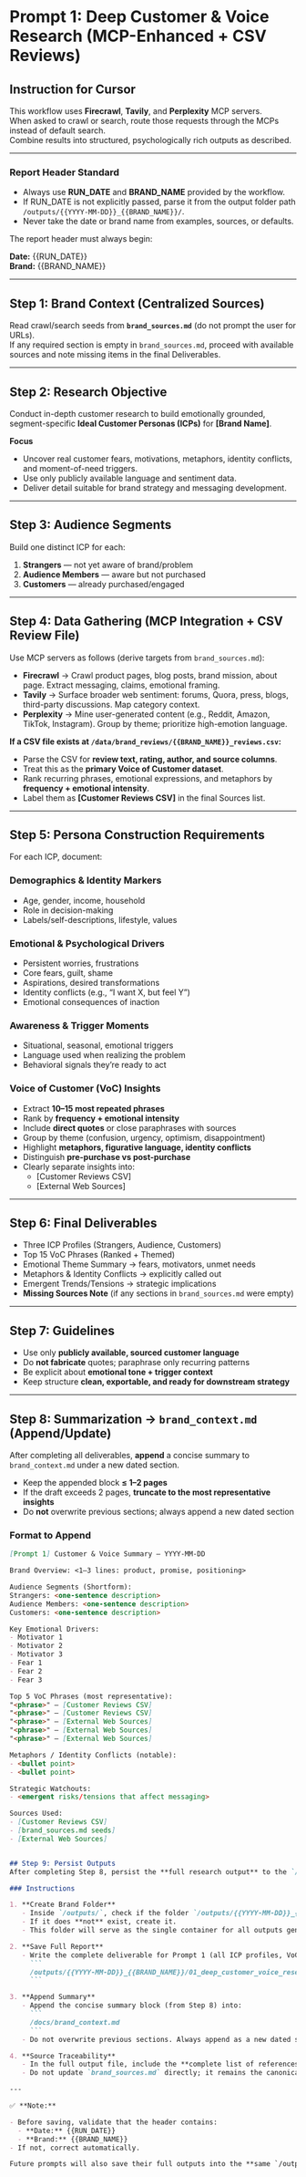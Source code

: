 # Prompt 1: Deep Customer & Voice Research (MCP-Enhanced + CSV Reviews)

## Instruction for Cursor
This workflow uses **Firecrawl**, **Tavily**, and **Perplexity** MCP servers.  
When asked to crawl or search, route those requests through the MCPs instead of default search.  
Combine results into structured, psychologically rich outputs as described.

---

### Report Header Standard
- Always use **RUN_DATE** and **BRAND_NAME** provided by the workflow.
- If RUN_DATE is not explicitly passed, parse it from the output folder path `/outputs/{{YYYY-MM-DD}}_{{BRAND_NAME}}/`.
- Never take the date or brand name from examples, sources, or defaults.

The report header must always begin:

**Date:** {{RUN_DATE}}  
**Brand:** {{BRAND_NAME}}

---

## Step 1: Brand Context (Centralized Sources)
Read crawl/search seeds from **`brand_sources.md`** (do not prompt the user for URLs).  
If any required section is empty in `brand_sources.md`, proceed with available sources and note missing items in the final Deliverables.

---

## Step 2: Research Objective
Conduct in-depth customer research to build emotionally grounded, segment-specific **Ideal Customer Personas (ICPs)** for **[Brand Name]**.

**Focus**
- Uncover real customer fears, motivations, metaphors, identity conflicts, and moment-of-need triggers.  
- Use only publicly available language and sentiment data.  
- Deliver detail suitable for brand strategy and messaging development.

---

## Step 3: Audience Segments
Build one distinct ICP for each:
1. **Strangers** — not yet aware of brand/problem  
2. **Audience Members** — aware but not purchased  
3. **Customers** — already purchased/engaged

---

## Step 4: Data Gathering (MCP Integration + CSV Review File)

Use MCP servers as follows (derive targets from `brand_sources.md`):

- **Firecrawl** → Crawl product pages, blog posts, brand mission, about page. Extract messaging, claims, emotional framing.  
- **Tavily** → Surface broader web sentiment: forums, Quora, press, blogs, third-party discussions. Map category context.  
- **Perplexity** → Mine user-generated content (e.g., Reddit, Amazon, TikTok, Instagram). Group by theme; prioritize high-emotion language.  

**If a CSV file exists at `/data/brand_reviews/{{BRAND_NAME}}_reviews.csv`:**
- Parse the CSV for **review text, rating, author, and source columns**.  
- Treat this as the **primary Voice of Customer dataset**.  
- Rank recurring phrases, emotional expressions, and metaphors by **frequency + emotional intensity**.  
- Label them as **[Customer Reviews CSV]** in the final Sources list.  

---

## Step 5: Persona Construction Requirements
For each ICP, document:

### Demographics & Identity Markers
- Age, gender, income, household  
- Role in decision-making  
- Labels/self-descriptions, lifestyle, values

### Emotional & Psychological Drivers
- Persistent worries, frustrations  
- Core fears, guilt, shame  
- Aspirations, desired transformations  
- Identity conflicts (e.g., “I want X, but feel Y”)  
- Emotional consequences of inaction

### Awareness & Trigger Moments
- Situational, seasonal, emotional triggers  
- Language used when realizing the problem  
- Behavioral signals they’re ready to act

### Voice of Customer (VoC) Insights
- Extract **10–15 most repeated phrases**  
- Rank by **frequency + emotional intensity**  
- Include **direct quotes** or close paraphrases with sources  
- Group by theme (confusion, urgency, optimism, disappointment)  
- Highlight **metaphors, figurative language, identity conflicts**  
- Distinguish **pre-purchase vs post-purchase**  
- Clearly separate insights into:
  - [Customer Reviews CSV]  
  - [External Web Sources]  

---

## Step 6: Final Deliverables
- Three ICP Profiles (Strangers, Audience, Customers)  
- Top 15 VoC Phrases (Ranked + Themed)  
- Emotional Theme Summary → fears, motivators, unmet needs  
- Metaphors & Identity Conflicts → explicitly called out  
- Emergent Trends/Tensions → strategic implications  
- **Missing Sources Note** (if any sections in `brand_sources.md` were empty)  

---

## Step 7: Guidelines
- Use only **publicly available, sourced customer language**  
- Do **not fabricate** quotes; paraphrase only recurring patterns  
- Be explicit about **emotional tone + trigger context**  
- Keep structure **clean, exportable, and ready for downstream strategy**

---

## Step 8: Summarization → `brand_context.md` (Append/Update)
After completing all deliverables, **append** a concise summary to `brand_context.md` under a new dated section.

- Keep the appended block **≤ 1–2 pages**  
- If the draft exceeds 2 pages, **truncate to the most representative insights**  
- Do **not** overwrite previous sections; always append a new dated section  

### Format to Append
```markdown
[Prompt 1] Customer & Voice Summary — YYYY-MM-DD

Brand Overview: <1–3 lines: product, promise, positioning>

Audience Segments (Shortform):
Strangers: <one-sentence description>  
Audience Members: <one-sentence description>  
Customers: <one-sentence description>  

Key Emotional Drivers:
- Motivator 1
- Motivator 2
- Motivator 3
- Fear 1
- Fear 2
- Fear 3

Top 5 VoC Phrases (most representative):
"<phrase>" — [Customer Reviews CSV]  
"<phrase>" — [Customer Reviews CSV]  
"<phrase>" — [External Web Sources]  
"<phrase>" — [External Web Sources]  
"<phrase>" — [External Web Sources]  

Metaphors / Identity Conflicts (notable):
- <bullet point>
- <bullet point>

Strategic Watchouts:
- <emergent risks/tensions that affect messaging>

Sources Used:
- [Customer Reviews CSV]  
- [brand_sources.md seeds]  
- [External Web Sources]


## Step 9: Persist Outputs
After completing Step 8, persist the **full research output** to the `/outputs/` directory.

### Instructions

1. **Create Brand Folder**
   - Inside `/outputs/`, check if the folder `/outputs/{{YYYY-MM-DD}}_{{BRAND_NAME}}/` exists.  
   - If it does **not** exist, create it.  
   - This folder will serve as the single container for all outputs generated for that brand and date.

2. **Save Full Report**
   - Write the complete deliverable for Prompt 1 (all ICP profiles, VoC lists, emotional drivers, metaphors, identity conflicts, emergent tensions, and source notes) to:  
     ```
     /outputs/{{YYYY-MM-DD}}_{{BRAND_NAME}}/01_deep_customer_voice_research_output.md
     ```

3. **Append Summary**
   - Append the concise summary block (from Step 8) into:  
     ```
     /docs/brand_context.md
     ```
   - Do not overwrite previous sections. Always append as a new dated section.

4. **Source Traceability**
   - In the full output file, include the **complete list of references and sources** with contextual notes.  
   - Do not update `brand_sources.md` directly; it remains the canonical seed list for crawling.

---

✅ **Note:** 

- Before saving, validate that the header contains:
  - **Date:** {{RUN_DATE}}
  - **Brand:** {{BRAND_NAME}}
- If not, correct automatically.

Future prompts will also save their full outputs into the **same `/outputs/{{YYYY-MM-DD}}_{{BRAND_NAME}}/` folder**, following this standardized naming convention:

